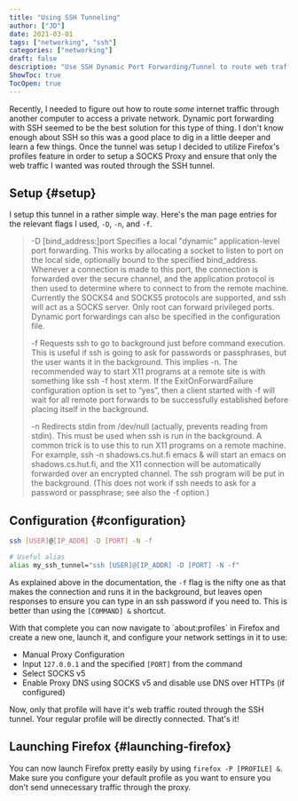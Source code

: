 ```yaml
---
title: "Using SSH Tunneling"
author: ["JD"]
date: 2021-03-01
tags: ["networking", "ssh"]
categories: ["networking"]
draft: false
description: "Use SSH Dynamic Port Forwarding/Tunnel to route web traffic."
ShowToc: true
TocOpen: true
---
```


Recently, I needed to figure out how to route _some_ internet traffic through another computer to access a private network. Dynamic port forwarding with SSH seemed to be the best solution for this type of thing. I don't know enough about SSH so this was a good place to dig in a little deeper and learn a few things. Once the tunnel was setup I decided to utilize Firefox's profiles feature in order to setup a SOCKS Proxy and ensure that only the web traffic I wanted was routed through the SSH tunnel.


## Setup {#setup}

I setup this tunnel in a rather simple way. Here's the man page entries for the relevant flags I used, `-D`, `-n`, and `-f`.

> -D [bind_address:]port
> Specifies a local "dynamic" application-level port forwarding.  This works by allocating a socket to listen to port on the local side, optionally bound to the specified bind_address.  Whenever a connection is made to this port, the connection is forwarded over the secure channel, and the application protocol is then used to determine where to connect to from the remote machine.  Currently the SOCKS4 and SOCKS5 protocols are supported, and ssh will act as a SOCKS server.  Only root can forward privileged ports.  Dynamic port forwardings can also be specified in the configuration file.
>
> -f
> Requests ssh to go to background just before command execution.  This is useful if ssh is going to ask for passwords or passphrases, but the user wants it in the background.  This implies -n.  The recommended way to start X11 programs at a remote site is with something like ssh -f host xterm. If the ExitOnForwardFailure configuration option is set to “yes”, then a client started with -f will wait for all remote port forwards to be successfully established before placing itself in the background.
>
> -n
> Redirects stdin from /dev/null (actually, prevents reading from stdin).  This must be used when ssh is run in the background.  A common trick is to use this to run X11 programs on a remote machine.  For example, ssh -n shadows.cs.hut.fi emacs &amp; will start an emacs on shadows.cs.hut.fi, and the X11 connection will be automatically forwarded over an encrypted channel.  The ssh program will be put in the background.  (This does not work if ssh needs to ask for a password or passphrase; see also the -f option.)


## Configuration {#configuration}

```bash
ssh [USER]@[IP_ADDR] -D [PORT] -N -f

# Useful alias
alias my_ssh_tunnel="ssh [USER]@[IP_ADDR] -D [PORT] -N -f"
```

As explained above in the documentation, the `-f` flag is the nifty one as that makes the connection and runs it in the background, but leaves open responses to ensure you can type in an ssh password if you need to. This is better than using the `[COMMAND] &` shortcut.

With that complete you can now navigate to \`about:profiles\` in Firefox and create a new one, launch it, and configure your network settings in it to use:

-   Manual Proxy Configuration
-   Input `127.0.0.1` and the specified `[PORT]` from the command
-   Select SOCKS v5
-   Enable Proxy DNS using SOCKS v5 and disable use DNS over HTTPs (if configured)

Now, only that profile will have it's web traffic routed through the SSH tunnel. Your regular profile will be directly connected. That's it!


## Launching Firefox {#launching-firefox}

You can now launch Firefox pretty easily by using `firefox -P [PROFILE] &`. Make sure you configure your default profile as you want to ensure you don't send unnecessary traffic through the proxy.
